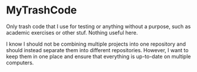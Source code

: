 # MyTrashCode

Only trash code that I use for testing or anything without a purpose, such as academic exercises or other stuf. Nothing useful here.

I know I should not be combining multiple projects into one repository and should instead separate them into different repositories. However, I want to keep them in one place and ensure that everything is up-to-date on multiple computers.
